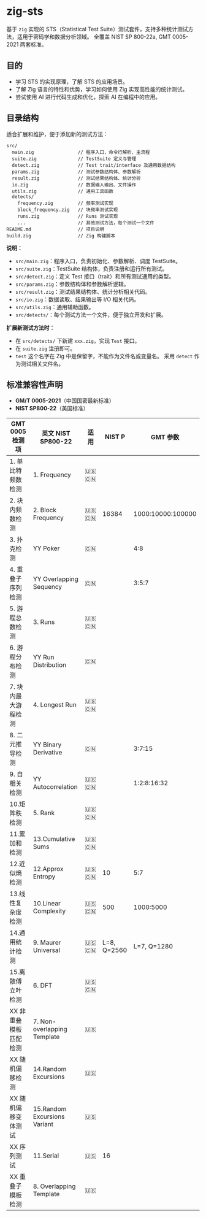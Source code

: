 # zig-sts

基于 `zig` 实现的 STS（Statistical Test Suite）测试套件，支持多种统计测试方法，适用于密码学和数据分析领域。
全覆盖 NIST SP 800-22a, GMT 0005-2021 两套标准。

## 目的

- 学习 STS 的实现原理，了解 STS 的应用场景。
- 了解 Zig 语言的特性和优势，学习如何使用 Zig 实现高性能的统计测试。
- 尝试使用 AI 进行代码生成和优化，探索 AI 在编程中的应用。

## 目录结构

适合扩展和维护，便于添加新的测试方法：


```
src/
  main.zig                // 程序入口，命令行解析、主流程
  suite.zig               // TestSuite 定义与管理
  detect.zig              // Test trait/interface 及通用数据结构
  params.zig              // 测试参数结构体、参数解析
  result.zig              // 测试结果结构体、统计分析
  io.zig                  // 数据输入输出、文件操作
  utils.zig               // 通用工具函数
  detects/
    frequency.zig         // 频率测试实现
    block_frequency.zig   // 块频率测试实现
    runs.zig              // Runs 测试实现
    ...                   // 其他测试方法，每个测试一个文件
README.md                 // 项目说明
build.zig                 // Zig 构建脚本
```

**说明：**

- `src/main.zig`：程序入口，负责初始化、参数解析、调度 TestSuite。
- `src/suite.zig`：TestSuite 结构体，负责注册和运行所有测试。
- `src/detect.zig`：定义 Test 接口（trait）和所有测试通用的类型。
- `src/params.zig`：参数结构体和参数解析逻辑。
- `src/result.zig`：测试结果结构体、统计分析相关代码。
- `src/io.zig`：数据读取、结果输出等 I/O 相关代码。
- `src/utils.zig`：通用辅助函数。
- `src/detects/`：每个测试方法一个文件，便于独立开发和扩展。

**扩展新测试方法时：**

- 在 `src/detects/` 下新建 `xxx.zig`，实现 `Test` 接口。
- 在 `suite.zig` 注册即可。
- `test` 这个名字在 Zig 中是保留字，不能作为文件名或变量名。 采用 `detect` 作为测试相关文件名。


## **标准兼容性声明**

- **GM/T 0005-2021**（中国国密最新标准）
- **NIST SP800-22**（美国标准）


| GMT 0005 检测项       | 英文 NIST SP800-22           | 适用 | NIST P      | GMT 参数          |
| -------------------   | ---                          | ---- | --          | ----------------- |
| 1. 单比特频数检测     | 1. Frequency                 | 🇺🇸🇨🇳 |             |                   |
| 2. 块内频数检测       | 2. Block Frequency           | 🇺🇸🇨🇳 | 16384       | 1000:10000:100000 |
| 3. 扑克检测           | YY Poker                     | 🇨🇳   |             | 4:8               |
| 4. 重叠子序列检测     | YY Overlapping Sequency      | 🇨🇳   |             | 3:5:7             |
| 5. 游程总数检测       | 3. Runs                      | 🇺🇸🇨🇳 |             |                   |
| 6. 游程分布检测       | YY Run Distribution          | 🇨🇳   |             |                   |
| 7. 块内最大游程检测   | 4. Longest Run               | 🇺🇸🇨🇳 |             |                   |
| 8. 二元推导检测       | YY Binary Derivative         | 🇨🇳   |             | 3:7:15            |
| 9. 自相关检测         | YY Autocorrelation           | 🇺🇸🇨🇳 |             | 1:2:8:16:32       |
| 10.矩阵秩检测         | 5. Rank                      | 🇺🇸🇨🇳 |             |                   |
| 11.累加和检测         | 13.Cumulative Sums           | 🇺🇸🇨🇳 |             |                   |
| 12.近似熵检测         | 12.Approx Entropy            | 🇺🇸🇨🇳 | 10          | 5:7               |
| 13.线性复杂度检测     | 10.Linear Complexity         | 🇺🇸🇨🇳 | 500         | 1000:5000         |
| 14.通用统计检测       | 9. Maurer Universal          | 🇺🇸🇨🇳 | L=8, Q=2560 | L=7, Q=1280       |
| 15.离散傅立叶检测     | 6. DFT                       | 🇺🇸🇨🇳 |             |                   |
| XX 非重叠模板匹配检测 | 7. Non-overlapping Template  | 🇺🇸   |             |                   |
| XX 随机偏移检测       | 14.Random Excursions         | 🇺🇸   |             |                   |
| XX 随机偏移变体测试   | 15.Random Excursions Variant | 🇺🇸   |             |                   |
| XX 序列测试           | 11.Serial                    | 🇺🇸   | 16          |                   |
| XX 重叠子模板检测     | 8. Overlapping Template      | 🇺🇸   |             |                   |


